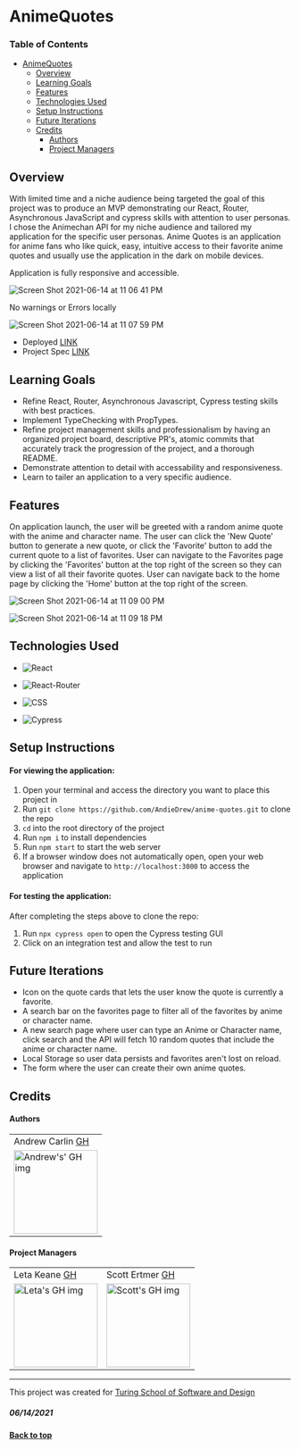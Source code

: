 # AnimeQuotes

### Table of Contents
- [AnimeQuotes](#AnimeQuotes)
  - [Overview](#overview)
  - [Learning Goals](#learning-goals)
  - [Features](#features)
  - [Technologies Used](#technologies-used)
  - [Setup Instructions](#setup-instructions)
  - [Future Iterations](#future-iterations)
  - [Credits](#credits)
      - [Authors](#authors)
      - [Project Managers](#project-managers)

## Overview

With limited time and a niche audience being targeted the goal of this project was to produce an MVP demonstrating our React, Router, Asynchronous JavaScript and cypress skills with attention to user personas. I chose the Animechan API for my niche audience and tailored my application for the specific user personas. Anime Quotes is an application for anime fans who like quick, easy, intuitive access to their favorite anime quotes and usually use the application in the dark on mobile devices.

Application is fully responsive and accessible.

![Screen Shot 2021-06-14 at 11 06 41 PM](https://user-images.githubusercontent.com/27929330/121986808-3173dd80-cd65-11eb-9165-a6a4bab53a69.png)

No warnings or Errors locally

![Screen Shot 2021-06-14 at 11 07 59 PM](https://user-images.githubusercontent.com/27929330/121986876-5f592200-cd65-11eb-9309-c8817182d95e.png)

- Deployed [LINK](https://animequotes.surge.sh/)
- Project Spec [LINK](https://frontend.turing.edu/projects/module-3/niche-audience.html)

## Learning Goals

- Refine React, Router, Asynchronous Javascript, Cypress testing skills with best practices.
- Implement TypeChecking with PropTypes.
- Refine project management skills and professionalism by having an organized project board, descriptive PR's, atomic commits that accurately track the progression of the project, and a thorough README.
- Demonstrate attention to detail with accessability and responsiveness.
- Learn to tailer an application to a very specific audience.

## Features

On application launch, the user will be greeted with a random anime quote with the anime and character name. The user can click the 'New Quote' button to generate a new quote, or click the 'Favorite' button to add the current quote to a list of favorites. User can navigate to the Favorites page by clicking the 'Favorites' button at the top right of the screen so they can view a list of all their favorite quotes. User can navigate back to the home page by clicking the 'Home' button at the top right of the screen.

![Screen Shot 2021-06-14 at 11 09 00 PM](https://user-images.githubusercontent.com/27929330/121986952-8283d180-cd65-11eb-8f5a-db4869d08aff.png)

![Screen Shot 2021-06-14 at 11 09 18 PM](https://user-images.githubusercontent.com/27929330/121986973-8dd6fd00-cd65-11eb-9df0-2deb117bf6b9.png)

## Technologies Used
* ![React](https://img.shields.io/badge/react%20-%2320232a.svg?&style=for-the-badge&logo=react&logoColor=%2361DAFB)

* ![React-Router](https://img.shields.io/badge/React_Router-CA4245?style=for-the-badge&logo=react-router&logoColor=white)

* ![CSS](https://img.shields.io/badge/css3%20-%231572B6.svg?&style=for-the-badge&logo=css3&logoColor=white)

* ![Cypress](https://img.shields.io/badge/cypress-04C38E.svg?&style=for-the-badge&logo=cypress&logoColor=white)

## Setup Instructions
#### For viewing the application:
1. Open your terminal and access the directory you want to place this project in
2. Run `git clone https://github.com/AndieDrew/anime-quotes.git` to clone the repo
3. `cd` into the root directory of the project
4. Run `npm i` to install dependencies
5. Run `npm start` to start the web server
6. If a browser window does not automatically open, open your web browser and navigate to `http://localhost:3000` to access the application

#### For testing the application:
After completing the steps above to clone the repo:  
1. Run `npx cypress open` to open the Cypress testing GUI
2. Click on an integration test and allow the test to run


## Future Iterations

- Icon on the quote cards that lets the user know the quote is currently a favorite.
- A search bar on the favorites page to filter all of the favorites by anime or character name.
- A new search page where user can type an Anime or Character name, click search and the API will fetch 10 random quotes that include the anime or character name.
- Local Storage so user data persists and favorites aren't lost on reload.
- The form where the user can create their own anime quotes.

## Credits
#### Authors
<table>
  <tr>
    <td> Andrew Carlin <a href="https://github.com/AndieDrew">GH</td>
  </tr>
  <td>
     <img src="https://avatars.githubusercontent.com/u/27929330?v=4" alt="Andrew's' GH img"
  width="150" height="auto" />
  </td>  
</table>

#### Project Managers
<table>
  <tr>
    <td> Leta Keane <a href="https://github.com/letakeane">GH</td>
    <td> Scott Ertmer <a href="https://github.com/sertmer">GH</td>
  </tr>
  <td>
    <img src="https://avatars.githubusercontent.com/u/22563791?v=4" alt="Leta's GH img"
 width="150" height="auto" />
 </td>
  <td>
    <img src="https://avatars.githubusercontent.com/u/49926352?v=4" alt="Scott's GH img"
 width="150" height="auto" />
 </td>
</table>

**************************************************************************
This project was created for [Turing School of Software and Design](https://turing.io/)
##### 06/14/2021
**[Back to top](#table-of-contents)**
